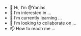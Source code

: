 - 👋 Hi, I’m @Yanlas
- 👀 I’m interested in ...
- 🌱 I’m currently learning ...
- 💞️ I’m looking to collaborate on ...
- 📫 How to reach me ...

<!---
Yanlas/Yanlas is a ✨ special ✨ repository because its `README.md` (this file) appears on your GitHub profile.
You can click the Preview link to take a look at your changes.
--->
